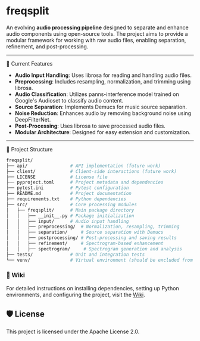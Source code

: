 # freqsplit

An evolving **audio processing pipeline** designed to separate and enhance audio components using open-source tools. The project aims to provide a modular framework for working with raw audio files, enabling separation, refinement, and post-processing.

---

🚀 Current Features

- **Audio Input Handling**: Uses librosa for reading and handling audio files.
- **Preprocessing**: Includes resampling, normalization, and trimming using librosa.
- **Audio Classification**: Utilizes panns-interference model trained on Google's Audioset to classify audio content.
- **Source Separation**: Implements Demucs for music source separation.
- **Noise Reduction**: Enhances audio by removing background noise using DeepFilterNet.
- **Post-Processing**: Uses librosa to save processed audio files.
- **Modular Architecture**: Designed for easy extension and customization.

---
📁 Project Structure

```bash
freqsplit/
├── api/                # API implementation (future work)
├── client/             # Client-side interactions (future work)
├── LICENSE             # License file
├── pyproject.toml      # Project metadata and dependencies
├── pytest.ini          # Pytest configuration
├── README.md           # Project documentation
├── requirements.txt    # Python dependencies
├── src/                # Core processing modules
│   ├── freqsplit/      # Main package directory
│   │   ├── __init__.py # Package initialization
│   │   ├── input/      # Audio input handling
│   │   ├── preprocessing/  # Normalization, resampling, trimming
│   │   ├── separation/     # Source separation with Demucs
│   │   ├── postprocessing/ # Post-processing and saving results
│   │   ├── refinement/     # Spectrogram-based enhancement
│   │   ├── spectrogram/     # Spectrogram generation and analysis
├── tests/              # Unit and integration tests
└── venv/               # Virtual environment (should be excluded from version control)
```

### 📝 Wiki

For detailed instructions on installing dependencies, setting up Python environments, and configuring the project, visit the [Wiki](https://github.com/joelmathewthomas/freq-split-enhance/wiki).

## 🛡️ License

This project is licensed under the Apache License 2.0.
